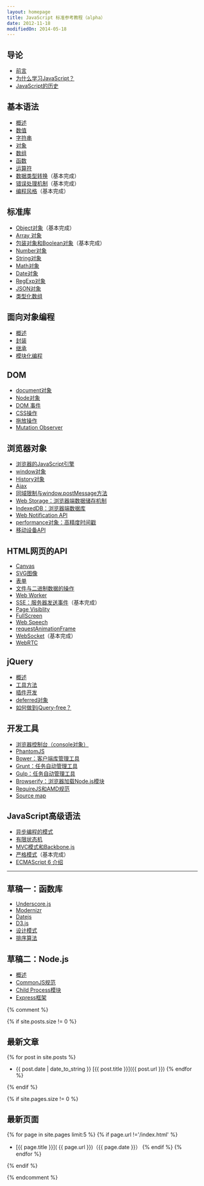 ```yaml
---
layout: homepage
title: JavaScript 标准参考教程（alpha）
date: 2012-11-18
modifiedOn: 2014-05-18
---
```

	
<h2 id="introduction">导论</h2>

- [前言](introduction/preface.html)
- [为什么学习JavaScript？](introduction/why.html)
- [JavaScript的历史](introduction/history.html)

<h2 id="grammar">基本语法</h2>

- [概述](grammar/basic.html)
- [数值](grammar/number.html)
- [字符串](grammar/string.html)
- [对象](grammar/object.html)
- [数组](grammar/array.html)
- [函数](grammar/function.html)
- [运算符](grammar/operator.html)		
- [数据类型转换](grammar/conversion.html)（基本完成）
- [错误处理机制](grammar/error.html)（基本完成）
- [编程风格](grammar/style.html)（基本完成）

<h2 id="stdlib">标准库</h2>

- [Object对象](stdlib/object.html)（基本完成）
- [Array 对象](stdlib/array.html)
- [包装对象和Boolean对象](stdlib/wrapper.html)（基本完成）
- [Number对象](stdlib/number.html)
- [String对象](stdlib/string.html)
- [Math对象](stdlib/math.html)
- [Date对象](stdlib/date.html)
- [RegExp对象](stdlib/regexp.html)
- [JSON对象](stdlib/json.html)
- [类型化数组](stdlib/arraybuffer.html)

<h2 id="oop">面向对象编程</h2>

- [概述](oop/basic.html)
- [封装](oop/encapsulation.html)
- [继承](oop/inheritance.html)
- [模块化编程](oop/module.html)

<h2 id="dom">DOM</h2>

- [document对象](dom/document.html)
- [Node对象](dom/node.html)
- [DOM 事件](dom/event.html)
- [CSS操作](dom/css.html)
- [拖放操作](dom/dragndrop.html)
- [Mutation Observer](dom/mutationobserver.html)

<h2 id="bom">浏览器对象</h2>

- [浏览器的JavaScript引擎](bom/engine.html)
- [window对象](bom/window.html)
- [History对象](bom/history.html)
- [Ajax](bom/ajax.html)
- [同域限制与window.postMessage方法](bom/windowpostmessage.html)
- [Web Storage：浏览器端数据储存机制](bom/webstorage.html)
- [IndexedDB：浏览器端数据库](bom/indexeddb.html)
- [Web Notification API](bom/notification.html)
- [performance对象：高精度时间戳](bom/performance.html)
- [移动设备API](bom/mobile.html)
		
<h2 id="htmlapi">HTML网页的API</h2>

- [Canvas](htmlapi/canvas.html)
- [SVG图像](htmlapi/svg.html)
- [表单](htmlapi/form.html)
- [文件与二进制数据的操作](htmlapi/file.html)
- [Web Worker](htmlapi/webworker.html)
- [SSE：服务器发送事件](htmlapi/eventsource.html)（基本完成）
- [Page Visiblity](htmlapi/pagevisibility.html)
- [FullScreen](htmlapi/fullscreen.html)
- [Web Speech](htmlapi/webspeech.html)
- [requestAnimationFrame](htmlapi/requestanimationframe.html)
- [WebSocket](htmlapi/websocket.html)（基本完成）
- [WebRTC](htmlapi/webrtc.html)

<h2 id="jquery">jQuery</h2>

- [概述](jquery/basic.html)
- [工具方法](jquery/utility.html)
- [插件开发](jquery/plugin.html)
- [deferred对象](jquery/deferred.html)
- [如何做到jQuery-free？](jquery/jquery-free.html)

<h2 id="tool">开发工具</h2>

- [浏览器控制台（console对象）](tool/console.html)
- [PhantomJS](tool/phantomjs.html)
- [Bower：客户端库管理工具](tool/bower.html)
- [Grunt：任务自动管理工具](tool/grunt.html)
- [Gulp：任务自动管理工具](tool/gulp.html)
- [Browserify：浏览器加载Node.js模块](tool/browserify.html)
- [RequireJS和AMD规范](tool/requirejs.html)
- [Source map](tool/sourcemap.html)

<h2 id="advanced">JavaScript高级语法</h2>

- [异步编程的模式](advanced/asynchronous.html)
- [有限状态机](advanced/fsm.html)
- [MVC模式和Backbone.js](advanced/backbonejs.html)
- [严格模式](advanced/strict.html)（基本完成）
- [ECMAScript 6 介绍](advanced/ecmascript6.html)
		
<hr></hr>

<h2 id="library">草稿一：函数库</h2>

- [Underscore.js](library/underscore.html)
- [Modernizr](library/modernizr.html)
- [Datejs](library/datejs.html)
- [D3.js](library/d3.html)
- [设计模式](library/designpattern.html)
- [排序算法](library/sorting.html)

<h2 id="nodejs">草稿二：Node.js</h2>

- [概述](nodejs/basic.html)
- [CommonJS规范](nodejs/commonjs.html)
- [Child Process模块](nodejs/child-process.html)
- [Express框架](nodejs/express.html)

{% comment %}

{% if site.posts.size != 0 %}

## 最新文章

{% for post in site.posts %}
* {{ post.date | date_to_string }} [{{ post.title }}]({{ post.url }})
{% endfor %}

{% endif %}

{% if site.pages.size != 0 %}

## 最新页面

{% for page in site.pages limit:5 %}
{% if page.url !='/index.html' %}
* [{{ page.title }}]( {{ page.url }})（{{ page.date }}）
{% endif %}
{% endfor %}

{% endif %}

{% endcomment %}
